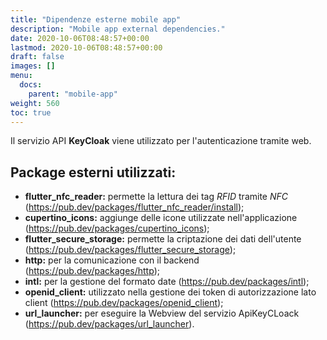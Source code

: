 ```yaml
---
title: "Dipendenze esterne mobile app"
description: "Mobile app external dependencies."
date: 2020-10-06T08:48:57+00:00
lastmod: 2020-10-06T08:48:57+00:00
draft: false
images: []
menu:
  docs:
    parent: "mobile-app"
weight: 560
toc: true
---
```


Il servizio API **KeyCloak** viene utilizzato per l'autenticazione tramite web.<br>

## Package esterni utilizzati:

- **flutter_nfc_reader:** permette la lettura dei tag *RFID* tramite *NFC* (<https://pub.dev/packages/flutter_nfc_reader/install>);
- **cupertino_icons:** aggiunge delle icone utilizzate nell'applicazione (<https://pub.dev/packages/cupertino_icons>);
- **flutter_secure_storage:** permette la criptazione dei dati dell'utente (<https://pub.dev/packages/flutter_secure_storage>);
- **http:** per la comunicazione con il backend (<https://pub.dev/packages/http>); 
- **intl:** per la gestione del formato date (<https://pub.dev/packages/intl>);
- **openid_client:** utilizzato nella gestione dei token di autorizzazione lato client (<https://pub.dev/packages/openid_client>);
- **url_launcher:** per eseguire la Webview del servizio ApiKeyCLoack (<https://pub.dev/packages/url_launcher>).

  
